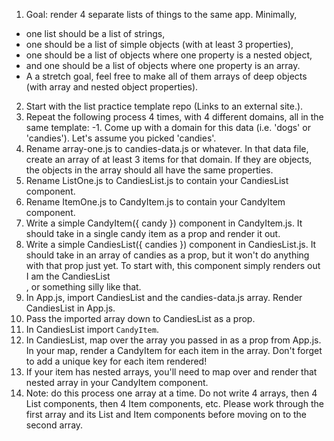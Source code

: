 1. Goal: render 4 separate lists of things to the same app. Minimally,
  - one list should be a list of strings,
  - one should be a list of simple objects (with at least 3 properties),
  - one should be a list of objects where one property is a nested object,
  - and one should be a list of objects where one property is an array.
  - A a stretch goal, feel free to make all of them arrays of deep objects (with array and nested object properties).
2. Start with the list practice template repo (Links to an external site.).
3. Repeat the following process 4 times, with 4 different domains, all in the same template:
  -1. Come up with a domain for this data (i.e. 'dogs' or 'candies'). Let's assume you picked 'candies'.
  2.  Rename array-one.js to candies-data.js or whatever. In that data file, create an array of at least 3 items for that domain. If they are objects, the objects in the array should all have the same properties.
  3. Rename ListOne.js to CandiesList.js to contain your CandiesList component.
  4. Rename ItemOne.js to CandyItem.js to contain your CandyItem component.
  5. Write a simple CandyItem({ candy }) component in CandyItem.js. It should take in a single candy item as a prop and render it out.
  6. Write a simple CandiesList({ candies }) component in CandiesList.js. It should take in an array of candies as a prop, but it won't do anything with that prop just yet. To start with, this component simply renders out <div>I am the CandiesList</div>, or something silly like that.
  7. In App.js, import CandiesList and the candies-data.js array. Render CandiesList in App.js.
  8. Pass the imported array down to CandiesList as a prop.
  9. In CandiesList import `CandyItem`.
  10. In CandiesList, map over the array you passed in as a prop from App.js. In your map, render a CandyItem for each item in the array. Don't forget to add a unique key for each item rendered!
  11. If your item has nested arrays, you'll need to map over and render that nested array in your CandyItem component.
  12. Note: do this process one array at a time. Do not write 4 arrays, then 4 List components, then 4 Item components, etc. Please work through the first array and its List and Item components before moving on to the second array.
